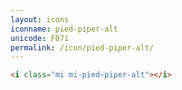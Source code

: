 ```yaml
---
layout: icons
iconname: pied-piper-alt
unicode: F071
permalink: /icon/pied-piper-alt/
---
```


``` html
<i class="mi mi-pied-piper-alt"></i>
```
